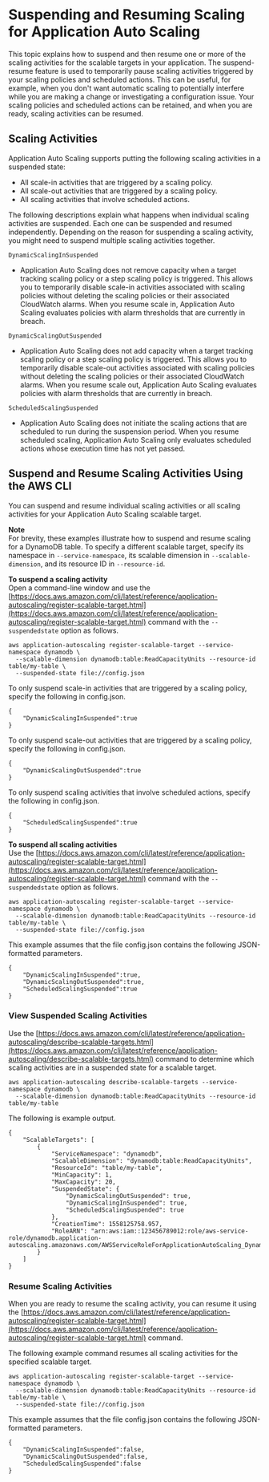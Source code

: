# Suspending and Resuming Scaling for Application Auto Scaling<a name="application-auto-scaling-suspend-resume-scaling"></a>

This topic explains how to suspend and then resume one or more of the scaling activities for the scalable targets in your application\. The suspend\-resume feature is used to temporarily pause scaling activities triggered by your scaling policies and scheduled actions\. This can be useful, for example, when you don't want automatic scaling to potentially interfere while you are making a change or investigating a configuration issue\. Your scaling policies and scheduled actions can be retained, and when you are ready, scaling activities can be resumed\.

## Scaling Activities<a name="process-types"></a>

Application Auto Scaling supports putting the following scaling activities in a suspended state:
+ All scale\-in activities that are triggered by a scaling policy\.
+ All scale\-out activities that are triggered by a scaling policy\.
+ All scaling activities that involve scheduled actions\. 

The following descriptions explain what happens when individual scaling activities are suspended\. Each one can be suspended and resumed independently\. Depending on the reason for suspending a scaling activity, you might need to suspend multiple scaling activities together\. 

`DynamicScalingInSuspended`
+ Application Auto Scaling does not remove capacity when a target tracking scaling policy or a step scaling policy is triggered\. This allows you to temporarily disable scale\-in activities associated with scaling policies without deleting the scaling policies or their associated CloudWatch alarms\. When you resume scale in, Application Auto Scaling evaluates policies with alarm thresholds that are currently in breach\.

`DynamicScalingOutSuspended`
+ Application Auto Scaling does not add capacity when a target tracking scaling policy or a step scaling policy is triggered\. This allows you to temporarily disable scale\-out activities associated with scaling policies without deleting the scaling policies or their associated CloudWatch alarms\. When you resume scale out, Application Auto Scaling evaluates policies with alarm thresholds that are currently in breach\.

`ScheduledScalingSuspended`
+ Application Auto Scaling does not initiate the scaling actions that are scheduled to run during the suspension period\. When you resume scheduled scaling, Application Auto Scaling only evaluates scheduled actions whose execution time has not yet passed\.

## Suspend and Resume Scaling Activities Using the AWS CLI<a name="aas-suspend-aws-cli"></a>

You can suspend and resume individual scaling activities or all scaling activities for your Application Auto Scaling scalable target\.

**Note**  
For brevity, these examples illustrate how to suspend and resume scaling for a DynamoDB table\. To specify a different scalable target, specify its namespace in `--service-namespace`, its scalable dimension in `--scalable-dimension`, and its resource ID in `--resource-id`\. 

**To suspend a scaling activity**  
Open a command\-line window and use the [https://docs.aws.amazon.com/cli/latest/reference/application-autoscaling/register-scalable-target.html](https://docs.aws.amazon.com/cli/latest/reference/application-autoscaling/register-scalable-target.html) command with the `--suspendedstate` option as follows\. 

```
aws application-autoscaling register-scalable-target --service-namespace dynamodb \
  --scalable-dimension dynamodb:table:ReadCapacityUnits --resource-id table/my-table \
  --suspended-state file://config.json
```

To only suspend scale\-in activities that are triggered by a scaling policy, specify the following in config\.json\.

```
{
    "DynamicScalingInSuspended":true
}
```

To only suspend scale\-out activities that are triggered by a scaling policy, specify the following in config\.json\.

```
{
    "DynamicScalingOutSuspended":true
}
```

To only suspend scaling activities that involve scheduled actions, specify the following in config\.json\.

```
{
    "ScheduledScalingSuspended":true
}
```

**To suspend all scaling activities**  
Use the [https://docs.aws.amazon.com/cli/latest/reference/application-autoscaling/register-scalable-target.html](https://docs.aws.amazon.com/cli/latest/reference/application-autoscaling/register-scalable-target.html) command with the `--suspendedstate` option as follows\.

```
aws application-autoscaling register-scalable-target --service-namespace dynamodb \
  --scalable-dimension dynamodb:table:ReadCapacityUnits --resource-id table/my-table \
  --suspended-state file://config.json
```

This example assumes that the file config\.json contains the following JSON\-formatted parameters\. 

```
{
    "DynamicScalingInSuspended":true,
    "DynamicScalingOutSuspended":true,
    "ScheduledScalingSuspended":true
}
```

### View Suspended Scaling Activities<a name="aas-check-suspend-state-aws-cli"></a>

Use the [https://docs.aws.amazon.com/cli/latest/reference/application-autoscaling/describe-scalable-targets.html](https://docs.aws.amazon.com/cli/latest/reference/application-autoscaling/describe-scalable-targets.html) command to determine which scaling activities are in a suspended state for a scalable target\.

```
aws application-autoscaling describe-scalable-targets --service-namespace dynamodb \
  --scalable-dimension dynamodb:table:ReadCapacityUnits --resource-id table/my-table
```

The following is example output\.

```
{
    "ScalableTargets": [
        {
            "ServiceNamespace": "dynamodb",
            "ScalableDimension": "dynamodb:table:ReadCapacityUnits",
            "ResourceId": "table/my-table",
            "MinCapacity": 1,
            "MaxCapacity": 20,
            "SuspendedState": {
                "DynamicScalingOutSuspended": true,
                "DynamicScalingInSuspended": true,
                "ScheduledScalingSuspended": true
            },
            "CreationTime": 1558125758.957,
            "RoleARN": "arn:aws:iam::123456789012:role/aws-service-role/dynamodb.application-autoscaling.amazonaws.com/AWSServiceRoleForApplicationAutoScaling_DynamoDBTable"
        }
    ]
}
```

### Resume Scaling Activities<a name="aas-resume-aws-cli"></a>

When you are ready to resume the scaling activity, you can resume it using the [https://docs.aws.amazon.com/cli/latest/reference/application-autoscaling/register-scalable-target.html](https://docs.aws.amazon.com/cli/latest/reference/application-autoscaling/register-scalable-target.html) command\.

The following example command resumes all scaling activities for the specified scalable target\. 

```
aws application-autoscaling register-scalable-target --service-namespace dynamodb \
  --scalable-dimension dynamodb:table:ReadCapacityUnits --resource-id table/my-table \
  --suspended-state file://config.json
```

This example assumes that the file config\.json contains the following JSON\-formatted parameters\. 

```
{
    "DynamicScalingInSuspended":false,
    "DynamicScalingOutSuspended":false,
    "ScheduledScalingSuspended":false
}
```